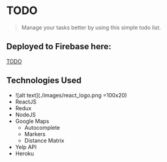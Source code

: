 # TODO
> Manage your tasks better by using this simple todo list.

## Deployed to Firebase here:
[TODO](https://todo-90790.firebaseapp.com/)



## Technologies Used
* ![alt text](./images/react_logo.png =100x20)
* ReactJS
* Redux
* NodeJS
* Google Maps
  * Autocomplete
  * Markers
  * Distance Matrix
* Yelp API
* Heroku
